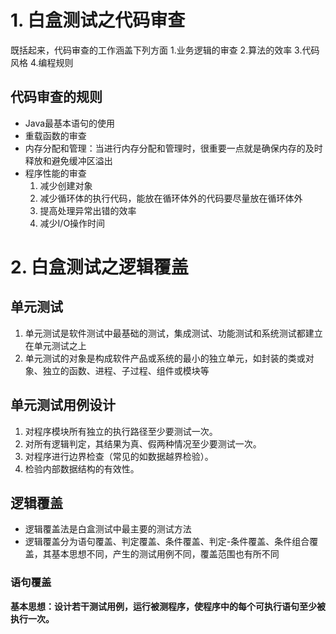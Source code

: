 # 1. 白盒测试之代码审查

既括起来，代码审查的工作涵盖下列方面
1.业务逻辑的审查
2.算法的效率
3.代码风格
4.编程规则

## 代码审查的规则

- Java最基本语句的使用
- 重载函数的审查
- 内存分配和管理：当进行内存分配和管理时，很重要一点就是确保内存的及时释放和避免缓冲区溢出
- 程序性能的审查
	1. 减少创建对象
	2. 减少循环体的执行代码，能放在循环体外的代码要尽量放在循环体外
	3. 提高处理异常出错的效率
	4. 减少I/O操作时间

# 2. 白盒测试之逻辑覆盖

## 单元测试
1. 单元测试是软件测试中最基础的测试，集成测试、功能测试和系统测试都建立在单元测试之上
2. 单元测试的对象是构成软件产品或系统的最小的独立单元，如封装的类或对象、独立的函数、进程、子过程、组件或模块等

## 单元测试用例设计
1. 对程序模块所有独立的执行路径至少要测试一次。
2. 对所有逻辑判定，其结果为真、假两种情况至少要测试一次。
3. 对程序进行边界检查（常见的如数据越界检验）。
4. 检验内部数据结构的有效性。

## 逻辑覆盖

- 逻辑覆盖法是白盒测试中最主要的测试方法
- 逻辑覆盖分为语句覆盖、判定覆盖、条件覆盖、判定-条件覆盖、条件组合覆盖，其基本思想不同，产生的测试用例不同，覆盖范围也有所不同

### 语句覆盖
**基本思想：设计若干测试用例，运行被测程序，使程序中的每个可执行语句至少被执行一次。**

